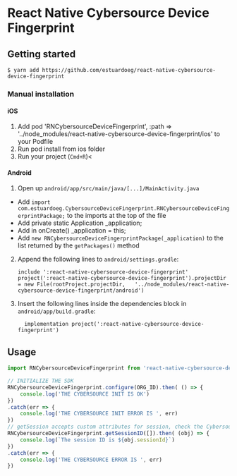
# React Native Cybersource Device Fingerprint

## Getting started

`$ yarn add https://github.com/estuardoeg/react-native-cybersource-device-fingerprint`

### Manual installation


#### iOS

1. Add pod 'RNCybersourceDeviceFingerprint', :path => '../node_modules/react-native-cybersource-device-fingerprint/ios' to your Podfile
2. Run pod install from ios folder
3. Run your project (`Cmd+R`)<

#### Android

1. Open up `android/app/src/main/java/[...]/MainActivity.java`
  - Add `import com.estuardoeg.CybersourceDeviceFingerprint.RNCybersourceDeviceFingerprintPackage;` to the imports at the top of the file
  - Add private static Application _application;
  - Add in onCreate() _application = this;
  - Add `new RNCybersourceDeviceFingerprintPackage(_application)` to the list returned by the `getPackages()` method
2. Append the following lines to `android/settings.gradle`:
  	```
  	include ':react-native-cybersource-device-fingerprint'
  	project(':react-native-cybersource-device-fingerprint').projectDir = new File(rootProject.projectDir, 	'../node_modules/react-native-cybersource-device-fingerprint/android')
  	```
3. Insert the following lines inside the dependencies block in `android/app/build.gradle`:
  	```
      implementation project(':react-native-cybersource-device-fingerprint')
  	```


## Usage
```javascript
import RNCybersourceDeviceFingerprint from 'react-native-cybersource-device-fingerprint'

// INITIALIZE THE SDK
RNCybersourceDeviceFingerprint.configure(ORG_ID).then( () => {
	console.log('THE CYBERSOURCE INIT IS OK')
})
.catch(err => {
	console.log('THE CYBERSOURCE INIT ERROR IS ', err)
})
// getSession accepts custom attributes for session, check the Cybersource SDK documentation
RNCybersourceDeviceFingerprint.getSessionID([]).then( (obj) => {
	console.log(`The session ID is ${obj.sessionId}`)
})
.catch(err => {
	console.log('THE CYBERSOURCE ERROR IS ', err)
})

```
  
